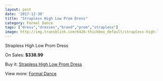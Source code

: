 ```yaml
---
layout: post
date: '2017-12-30'
title: "Strapless High Low Prom Dress"
category: Formal Dance
tags: ["dress","dresses","brand","prom","strapless"]
image: http://img.transblink.com/6426-thickbox_default/strapless-high-low-prom-dress.jpg
---
```

Strapless High Low Prom Dress

On Sales: **$338.99**
<a href="https://www.transblink.com/en/formal-dance/2073-strapless-high-low-prom-dress.html"><amp-img layout="responsive" width="600" height="600" src="//img.transblink.com/6426-thickbox_default/strapless-high-low-prom-dress.jpg" alt="Strapless High Low Prom Dress 0" /></a>
<a href="https://www.transblink.com/en/formal-dance/2073-strapless-high-low-prom-dress.html"><amp-img layout="responsive" width="600" height="600" src="//img.transblink.com/6427-thickbox_default/strapless-high-low-prom-dress.jpg" alt="Strapless High Low Prom Dress 1" /></a>

Buy it: [Strapless High Low Prom Dress](https://www.transblink.com/en/formal-dance/2073-strapless-high-low-prom-dress.html "Strapless High Low Prom Dress")

View more: [Formal Dance](https://www.transblink.com/en/6-formal-dance "Formal Dance")